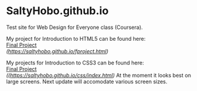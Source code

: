 # SaltyHobo.github.io
Test site for Web Design for Everyone class (Coursera).

My project for Introduction to HTML5 can be found here: <br>
<a href="https://saltyhobo.github.io/fproject.html">Final Project</a><br>
<cite> (https://saltyhobo.github.io/fproject.html)</cite>

My projects for Introduction to CSS3 can be found here: <br>
<a href="https://saltyhobo.github.io/css/index.html">Final Project</a><br>
<cite> ((https://saltyhobo.github.io/css/index.html)</cite>
At the moment it looks best on large screens. Next update will accomodate various screen sizes.
